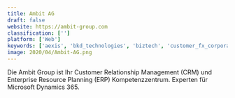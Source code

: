 ```yaml
---
title: Ambit AG
draft: false 
website: https://ambit-group.com
classification: ['']
platform: ['Web']
keywords: ['aexis', 'bkd_technologies', 'biztech', 'customer_fx_corporation', 'expertek_systems', 'express_information_systems', 'guide_technologies', 'jovaco_solutions', 'pa_group', 'proserve_solutions', 'sapphire_systems', 'velosio', 'visual_south']
image: 2020/04/Ambit-AG.png
---
```

Die Ambit Group ist Ihr Customer Relationship Management (CRM) und Enterprise Resource Planning (ERP) Kompetenzzentrum. Experten für Microsoft Dynamics 365.